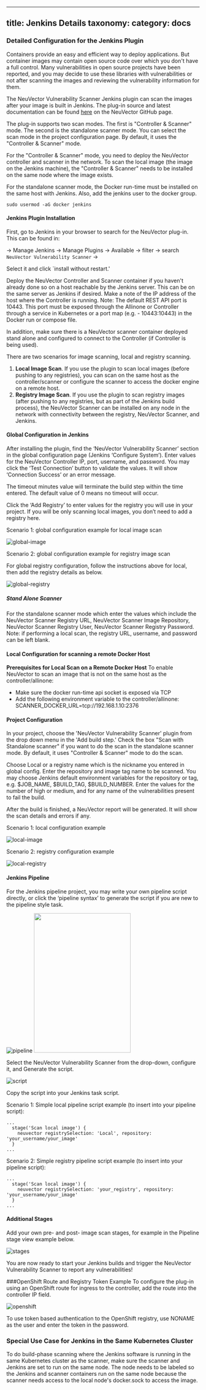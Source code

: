 

---
title: Jenkins Details
taxonomy:
    category: docs
---

### Detailed Configuration for the Jenkins Plugin

Containers provide an easy and efficient way to deploy applications. But container images may contain open source code over which you don't have a full control. Many vulnerabilities in open source projects have been reported, and you may decide to use these libraries with vulnerabilities or not after scanning the images and reviewing the vulnerability information for them.

The NeuVector Vulnerability Scanner Jenkins plugin can scan the images after your image is built in Jenkins. The plug-in source and latest documentation can be found [here](https://github.com/jenkinsci/neuvector-vulnerability-scanner-plugin) on the NeuVector GitHub page.

The plug-in supports two scan modes. The first is "Controller & Scanner" mode. The second is the standalone scanner mode. You can select the scan mode in the project configuration page. By default, it uses the "Controller & Scanner" mode.

For the "Controller & Scanner" mode, you need to deploy the NeuVector controller and scanner in the network. To scan the local image (the image on the Jenkins machine), the "Controller & Scanner" needs to be installed on the same node where the image exists.

For the standalone scanner mode, the Docker run-time must be installed on the same host with Jenkins. Also, add the jenkins user to the docker group.

```
sudo usermod -aG docker jenkins
```

#### Jenkins Plugin Installation
First, go to Jenkins in your browser to search for the NeuVector plug-in. This can be found in:

-&gt; Manage Jenkins -&gt; Manage Plugins -&gt; Available -&gt; filter -&gt; search `NeuVector Vulnerability Scanner` -&gt;

Select it and click `install without restart.'

Deploy the NeuVector Controller and Scanner container if you haven't already done so on a host reachable by the Jenkins server. This can be on the same server as Jenkins if desired. Make a note of the IP address of the host where the Controller is running. Note: The default REST API port is 10443. This port must be exposed through the Allinone or Controller through a service in Kubernetes or a port map (e.g. - 10443:10443) in the Docker run or compose file.

In addition, make sure there is a NeuVector scanner container deployed stand alone and configured to connect to the Controller (if Controller is being used).

There are two scenarios for image scanning, local and registry scanning.
<ol>
 	<li><strong>Local Image Scan</strong>. If you use the plugin to scan local images (before pushing to any registries), you can scan on the same host as the controller/scanner or configure the scanner to access the docker engine on a remote host.</li>
 	<li><strong>Registry Image Scan</strong>. If you use the plugin to scan registry images (after pushing to any registries, but as part of the Jenkins build process), the NeuVector Scanner can be installed on any node in the network with connectivity between the registry, NeuVector Scanner, and Jenkins.</li>
</ol>

#### Global Configuration in Jenkins
After installing the plugin, find the ‘NeuVector Vulnerability Scanner’ section in the global configuration page (Jenkins ‘Configure System’). Enter values for the NeuVector Controller IP, port, username, and password. You may click the ‘Test Connection’ button to validate the values. It will show ‘Connection Success’ or an error message.

The timeout minutes value will terminate the build step within the time entered. The default value of 0 means no timeout will occur.

Click the ‘Add Registry’ to enter values for the registry you will use in your project. If you will be only scanning local images, you don’t need to add a registry here.

Scenario 1: global configuration example for local image scan

![global-image](/img/06.scanning/03.build/01.jenkins/jenkins1a.png)

Scenario 2: global configuration example for registry image scan

For global registry configuration, follow the instructions above for local, then add the registry details as below.

![global-registry](/img/06.scanning/03.build/01.jenkins/registry_console.png)

##### Stand Alone Scanner

For the standalone scanner mode which enter the values which include the NeuVector Scanner Registry URL, NeuVector Scanner Image Repository, NeuVector Scanner Registry User, NeuVector Scanner Registry Password. Note: if performing a local scan, the registry URL, username, and password can be left blank.



#### Local Configuration for scanning a remote Docker Host

<strong>Prerequisites for Local Scan on a Remote Docker Host</strong>
To enable NeuVector to scan an image that is not on the same host as the controller/allinone:
+ Make sure the docker run-time api socket is exposed via TCP
+ Add the following environment variable to the controller/allinone: SCANNER_DOCKER_URL=tcp://192.168.1.10:2376

#### Project Configuration
In your project, choose the 'NeuVector Vulnerability Scanner' plugin from the drop down menu in the 'Add build step.' Check the box "Scan with Standalone scanner" if you want to do the scan in the standalone scanner mode. By default, it uses "Controller & Scanner" mode to do the scan.

Choose Local or a registry name which is the nickname you entered in global config. Enter the repository and image tag name to be scanned. You may choose Jenkins default environment variables for the repository or tag, e.g. $JOB_NAME, $BUILD_TAG, $BUILD_NUMBER. Enter the values for the number of high or medium, and for any name of the vulnerabilities present to fail the build.

After the build is finished, a NeuVector report will be generated. It will show the scan details and errors if any.

Scenario 1: local configuration example

![local-image](/img/06.scanning/03.build/01.jenkins/jenkins_local.png)

Scenario 2: registry configuration example

![local-registry](/img/06.scanning/03.build/01.jenkins/jenkins_registry.png)


#### Jenkins Pipeline
For the Jenkins pipeline project, you may write your own pipeline script directly, or click the ‘pipeline syntax’ to generate the script if you are new to the pipeline style task.

![pipeline](/img/06.scanning/03.build/01.jenkins/jenkins5a.png)
<img class="alignnone size-full wp-image-4252" src="https://neuvector.com/wp-content/uploads/2018/07/jenkins5a.png" alt="" width="252" height="363" />

Select the NeuVector Vulnerability Scanner from the drop-down, configure it, and Generate the script.

![script](/img/06.scanning/03.build/01.jenkins/jenkins6a.png)

Copy the script into your Jenkins task script.

Scenario 1: Simple local pipeline script example (to insert into your pipeline script):
<pre>
<code>...
  stage('Scan local image') {
    neuvector registrySelection: 'Local', repository: 'your_username/your_image'
  }
...</code>
</pre>

Scenario 2: Simple registry pipeline script example (to insert into your pipeline script):
<pre>
<code>...
  stage('Scan local image') {
    neuvector registrySelection: 'your_registry', repository: 'your_username/your_image'
  }
...</code>
</pre>


#### Additional Stages
Add your own pre- and post- image scan stages, for example in the Pipeline stage view example below.

![stages](/img/06.scanning/03.build/01.jenkins/jenkins7a.png)

You are now ready to start your Jenkins builds and trigger the NeuVector Vulnerability Scanner to report any vulnerabilities!

###OpenShift Route and Registry Token Example
To configure the plug-in using an OpenShift route for ingress to the controller, add the route into the controller IP field.

![openshift](/img/06.scanning/03.build/01.jenkins/rhos_jenkins_route.png)

To use token based authentication to the OpenShift registry, use NONAME as the user and enter the token in the password.

### Special Use Case for Jenkins in the Same Kubernetes Cluster
To do build-phase scanning where the Jenkins software is running in the same Kubernetes cluster as the scanner, make sure the scanner and Jenkins are set to run on the same node. The node needs to be labeled so the Jenkins and scanner containers run on the same node because the scanner needs access to the local node's docker.sock to access the image.

